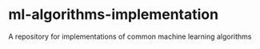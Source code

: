 # ml-algorithms-implementation
A repository for implementations of common machine learning algorithms 
